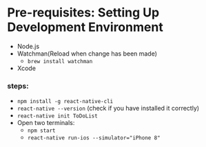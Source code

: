 # Pre-requisites: Setting Up Development Environment

- Node.js
- Watchman(Reload when change has been made)
    - `brew install watchman`
- Xcode

### steps:
- `npm install -g react-native-cli`
- `react-native --version` (check if you have installed it correctly)
- `react-native init ToDoList`
- Open two terminals:
    - `npm start`
    - `react-native run-ios --simulator="iPhone 8"`
